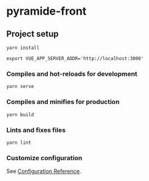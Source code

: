 # pyramide-front

## Project setup
```
yarn install

export VUE_APP_SERVER_ADDR='http://localhost:3000'
```

### Compiles and hot-reloads for development
```
yarn serve
```

### Compiles and minifies for production
```
yarn build
```

### Lints and fixes files
```
yarn lint
```

### Customize configuration
See [Configuration Reference](https://cli.vuejs.org/config/).
